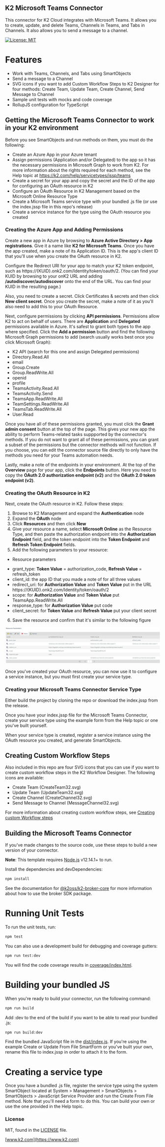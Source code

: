 ## K2 Microsoft Teams Connector

This connector for K2 Cloud integrates with Microsoft Teams. It allows you to create, update, and delete Teams, Channels in Teams, and Tabs in Channels. It also allows you to send a message to a channel.

[![License: MIT](https://img.shields.io/badge/License-MIT-yellow.svg)](https://opensource.org/licenses/MIT)

# Features

  - Work with Teams, Channels, and Tabs using SmartObjects
  - Send a message to a Channel
  - SVG icons if you want to add Custom Workflow Steps to K2 Designer for four methods: Create Team, Update Team, Create Channel, Send Message to Channel
  - Sample unit tests with mocks and code coverage
  - RollupJS configuration for TypeScript


## Getting the Microsoft Teams Connector to work in your K2 environment

Before you see SmartObjects and run methods on them, you must do the following:

 - Create an Azure App in your Azure tenant
 - Assign permissions (Application and/or Delegated) to the app so it has the necessary permissions
 in Microsoft Graph to work from K2. For more information about the rights required for each method, see the Help topic at https://k2.com/help/servicetypes/jssp/teams
 - Create a secret for your app and copy the secret and the ID of the app for configuring an OAuth resource in K2
 - Configure an OAuth Resource in K2 Management based on the Microsoft Online Resource Type
 - Create a Microsoft Teams service type with your bundled .js file (or use the index.jssp file in this repo's release)
 - Create a service instance for the type using the OAuth resource you created

 ### Creating the Azure App and Adding Permissions
 
 Create a new app in Azure by browsing to **Azure Active Directory > App registrations**. Give it a name like **K2 for Microsoft Teams**. Once you have the app created, make a note of its Application ID. This is the app's client ID that you'll use when you create the OAuth resource in K2.

 Configure the Redirect URI for your app to match your K2 token endpoint, such as https://{KUID}.onk2.com/Identity/token/oauth/2. (You can find your KUID by browsing to your onK2 URL and adding **/autodiscover/autodiscover** onto the end of the URL. You can find your KUID in the resulting page.)

 Also, you need to create a secret. Click Certificates & secrets and then click **New client secret**. Once you create the secret, make a note of it as you'll also need to add this to your OAuth Resource.

 Next, configure permissions by clicking **API permissions**. Permissions allow K2 to act on behalf of users. There are **Application** and **Delegated** permissions available in Azure. It's safest to grant both types to the app where specified. Click the **Add a permission** button and find the following Microsoft Graph permissions to add (search usually works best once you click Microsoft Graph):

  + K2 API (search for this one and assign Delegated permissions)
  + Directory.Read.All
  + email
  + Group.Create
  + Group.ReadWrite.All
  + openid
  + profile
  + TeamsActivity.Read.All
  + TeamsActivity.Send
  + TeamsApp.ReadWrite.All
  + TeamSettings.ReadWrite.All
  + TeamsTab.ReadWrite.All
  + User.Read

  Once you have all of these permissions granted, you must click the **Grant admin consent** button at the top of the page. This gives your new app the ability to perform Teams-related tasks suppported by the connector's methods. If you do not want to grant all of these permissions, you can grant a subset of the permissions but the connector methods will not function. If you choose, you can edit the connector source file directly to only have the methods you need for your Teams automation needs.

  Lastly, make a note of the endpoints in your environment. At the top of the **Overview** page for your app, click the **Endpoints** button. Here you need to copy the **OAuth 2.0 authorization endpoint (v2)** and the **OAuth 2.0 token endpoint (v2)**.  

  ### Creating the OAuth Resource in K2

  Next, create the OAuth resource in K2. Follow these steps:
  
  1. Browse to K2 Management and expand the **Authentication** node
  2. Expand the **OAuth** node
  3. Click **Resources** and then click **New**
  4. Give your resource a name, select **Microsoft Online** as the Resource Type, and then paste the authorization endpoint into the **Authorization Endpoint** field, and the token endpoint into the **Token Endpoint** and **Refresh Token Endpoint** fields.
  5. Add the following parameters to your resource:
  * Resource parameters
   + grant_type: **Token Value** = authorization_code, **Refresh Value** = refresh_token
   + client_id: the app ID that you made a note of for all three values
   + redirect_uri: for **Authorization Value** and **Token Value** put in the URL https://{KUID}.onk2.com/Identity/token/oauth/2
   + scope: for **Authorization Value** and **Token Value** put TeamsApp.ReadWrite.All
   + response_type: for **Authorization Value** put code
   + client_secret: for **Token Value** and **Refresh Value** put your client secret
  6. Save the resource and confirm that it's similar to the following figure

  ![Example OAuth Resource for Microsoft Teams](/OAuthResource.png)

  Once you've created your OAuth resource, you can now use it to configure a service instance, but you must first create your service type.

  ### Creating your Microsoft Teams Connector Service Type

  Either build the project by cloning the repo or download the index.jssp from the release.

  Once you have your index.jssp file for the Microsoft Teams Connector, create your service type using the example form from the Help topic or one you've built yourself.

  When your service type is created, register a service instance using the OAuth resource you created, and generate SmartObjects.

## Creating Custom Workflow Steps

Also included in this repo are four SVG icons that you can use if you want to create custom workflow steps in the K2 Workflow Designer. The following icons are available:
+ Create Team (CreateTeam32.svg)
+ Update Team (UpdateTeam32.svg)
+ Create Channel (CreateChannel32.svg)
+ Send Message to Channel (MessageChannel32.svg)

For more information about creating custom workflow steps, see [Creating custom Workflow steps](https://help.k2.com/onlinehelp/k2cloud/DevRef/current/default.htm#Extend/WF/Steps/Steps-Creating.htm%3FTocPath%3DExtending%2520K2%2520Cloud%7CCustom%2520workflow%2520steps%7C_____3)

## Building the Microsoft Teams Connector

If you've made changes to the source code, use these steps to build a new version of your connector.

**Note**: This template requires [Node.js](https://nodejs.org/) v12.14.1+ to run.

Install the dependencies and devDependencies:

```bash
npm install
```

See the documentation for [@k2oss/k2-broker-core](https://www.npmjs.com/package/@k2oss/k2-broker-core)
for more information about how to use the broker SDK package.

# Running Unit Tests
To run the unit tests, run:

```bash
npm test
```

You can also use a development build for debugging and coverage gutters:

```bash
npm run test:dev
```

You will find the code coverage results in [coverage/index.html](./coverage/index.html).

# Building your bundled JS
When you're ready to build your connector, run the following command:

```bash
npm run build
```

Add :dev to the end of the build if you want to be able to read your bundled .js:

```bash
npm run build:dev
```

Find the bundled JavaScript file in the [dist/index.js](./dist/index.js). If you're using the example Create or Update From File SmartForm or you've built your own, rename this file to index.jssp in order to attach it to the form.

# Creating a service type
Once you have a bundled .js file, register the service type using the system SmartObject located
at System > Management > SmartObjects > SmartObjects > JavaScript Service
Provider and run the Create From File method. Note that you'll need a form to do this. You can build
your own or use the one provided in the Help topic.

### License

MIT, found in the [LICENSE](./LICENSE) file.

[www.k2.com](https://www.k2.com)